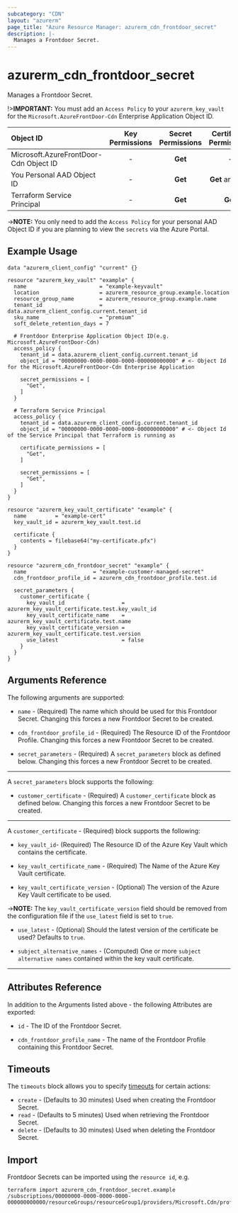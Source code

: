 ```yaml
---
subcategory: "CDN"
layout: "azurerm"
page_title: "Azure Resource Manager: azurerm_cdn_frontdoor_secret"
description: |-
  Manages a Frontdoor Secret.
---
```


# azurerm_cdn_frontdoor_secret

Manages a Frontdoor Secret.

!>**IMPORTANT:** You must add an `Access Policy` to your `azurerm_key_vault` for the `Microsoft.AzureFrontDoor-Cdn` Enterprise Application Object ID.

| Object ID                              | Key Permissions | Secret Permissions | Certificate Permissions |
|:---------------------------------------|:---------------:|:------------------:|:-----------------------:|
| Microsoft.AzureFrontDoor-Cdn Object ID | -               | **Get**            | -                       |
| You Personal AAD Object ID             | -               | **Get**            | **Get** and **List**    |
| Terraform Service Principal            | -               | **Get**            | **Get**                 |

->**NOTE:** You only need to add the `Access Policy` for your personal AAD Object ID if you are planning to view the `secrets` via the Azure Portal.

## Example Usage

```hcl
data "azurerm_client_config" "current" {}

resource "azurerm_key_vault" "example" {
  name                       = "example-keyvault"
  location                   = azurerm_resource_group.example.location
  resource_group_name        = azurerm_resource_group.example.name
  tenant_id                  = data.azurerm_client_config.current.tenant_id
  sku_name                   = "premium"
  soft_delete_retention_days = 7

  # Frontdoor Enterprise Application Object ID(e.g. Microsoft.AzureFrontDoor-Cdn)
  access_policy {
    tenant_id = data.azurerm_client_config.current.tenant_id
    object_id = "00000000-0000-0000-0000-000000000000" # <- Object Id for the Microsoft.AzureFrontDoor-Cdn Enterprise Application

    secret_permissions = [
      "Get",
    ]
  }

  # Terraform Service Principal
  access_policy {
    tenant_id = data.azurerm_client_config.current.tenant_id
    object_id = "00000000-0000-0000-0000-000000000000" # <- Object Id of the Service Principal that Terraform is running as

    certificate_permissions = [
      "Get",
    ]

    secret_permissions = [
      "Get",
    ]
  }
}

resource "azurerm_key_vault_certificate" "example" {
  name         = "example-cert"
  key_vault_id = azurerm_key_vault.test.id

  certificate {
    contents = filebase64("my-certificate.pfx")
  }
}

resource "azurerm_cdn_frontdoor_secret" "example" {
  name                     = "example-customer-managed-secret"
  cdn_frontdoor_profile_id = azurerm_cdn_frontdoor_profile.test.id

  secret_parameters {
    customer_certificate {
      key_vault_id                  = azurerm_key_vault_certificate.test.key_vault_id
      key_vault_certificate_name    = azurerm_key_vault_certificate.test.name
      key_vault_certificate_version = azurerm_key_vault_certificate.test.version
      use_latest                    = false
    }
  }
}
```

## Arguments Reference

The following arguments are supported:

* `name` - (Required) The name which should be used for this Frontdoor Secret. Changing this forces a new Frontdoor Secret to be created.

* `cdn_frontdoor_profile_id` - (Required) The Resource ID of the Frontdoor Profile. Changing this forces a new Frontdoor Secret to be created.

* `secret_parameters` - (Required) A `secret_parameters` block as defined below. Changing this forces a new Frontdoor Secret to be created.

---

A `secret_parameters` block supports the following:

* `customer_certificate` - (Required) A `customer_certificate` block as defined below. Changing this forces a new Frontdoor Secret to be created.

---

A `customer_certificate` - (Required)  block supports the following:

* `key_vault_id`- (Required) The Resource ID of the Azure Key Vault which contains the certificate.

* `key_vault_certificate_name` - (Required) The Name of the Azure Key Vault certificate.
​​​​​​​​​​​​​​​​​​​​​​​​​​​​​​​​​​​​​​​​​​​​​​​​​​​​​​
* `key_vault_certificate_version` - (Optional) The version of the Azure Key Vault certificate to be used.

->**NOTE:** The `key_vault_certificate_version` field should be removed from the configuration file if the `use_latest` field is set to `true`.

* `use_latest` - (Optional) Should the latest version of the certificate be used? Defaults to `true`.

* `subject_alternative_names` - (Computed) One or more `subject alternative names` contained within the key vault certificate.

---

## Attributes Reference

In addition to the Arguments listed above - the following Attributes are exported:

* `id` - The ID of the Frontdoor Secret.

* `cdn_frontdoor_profile_name` - The name of the Frontdoor Profile containing this Frontdoor Secret.

## Timeouts

The `timeouts` block allows you to specify [timeouts](https://www.terraform.io/docs/configuration/resources.html#timeouts) for certain actions:

* `create` - (Defaults to 30 minutes) Used when creating the Frontdoor Secret.
* `read` - (Defaults to 5 minutes) Used when retrieving the Frontdoor Secret.
* `delete` - (Defaults to 30 minutes) Used when deleting the Frontdoor Secret.

## Import

Frontdoor Secrets can be imported using the `resource id`, e.g.

```shell
terraform import azurerm_cdn_frontdoor_secret.example /subscriptions/00000000-0000-0000-0000-000000000000/resourceGroups/resourceGroup1/providers/Microsoft.Cdn/profiles/profile1/secrets/secrets1
```
